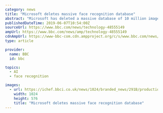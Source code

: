 ```yaml
---
category: news
title: "Microsoft deletes massive face recognition database"
abstract: "Microsoft has deleted a massive database of 10 million images which was being used to train facial recognition systems, the Financial Times reports. The database was released in 2016 and was built of online images of 100,000 well-known people. The database ..."
publishedDateTime: 2019-06-07T10:54:00Z
sourceUrl: https://www.bbc.com/news/technology-48555149
ampUrl: https://www.bbc.com/news/amp/technology-48555149
cdnAmpUrl: https://www-bbc-com.cdn.ampproject.org/c/s/www.bbc.com/news/amp/technology-48555149
type: article

provider:
  name: BBC
  id: bbc

topics:
  - AI
  - face recognition

images:
  - url: https://ichef.bbci.co.uk/news/1024/branded_news/291B/production/_107032501_afrcolmanswpolicewsvan.jpg
    width: 1024
    height: 576
    title: "Microsoft deletes massive face recognition database"
---
```

